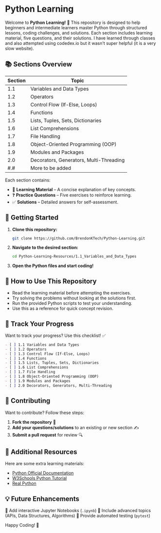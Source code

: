 # Python Learning

Welcome to **Python Learning!** 🚀 This repository is designed to help beginners and intermediate learners master Python through structured lessons, coding challenges, and solutions. Each section includes learning material, five questions, and their solutions. I have learned through classes and also attempted using codedex.io but it wasn't super helpful (it is a very slow website).

## 📚 Sections Overview

| Section | Topic |
|---------|-------------------------------------------|
| 1.1 | Variables and Data Types |
| 1.2 | Operators |
| 1.3 | Control Flow (If-Else, Loops) |
| 1.4 | Functions |
| 1.5 | Lists, Tuples, Sets, Dictionaries |
| 1.6 | List Comprehensions |
| 1.7 | File Handling |
| 1.8 | Object-Oriented Programming (OOP) |
| 1.9 | Modules and Packages |
| 2.0 | Decorators, Generators, Multi-Threading |
| #.# | More to be added |

Each section contains:
- 📖 **Learning Material** – A concise explanation of key concepts.
- ❓ **Practice Questions** – Five exercises to reinforce learning.
- ✅ **Solutions** – Detailed answers for self-assessment.

## 🚀 Getting Started

1. **Clone this repository:**
   ```sh
   git clone https://github.com/BrendonKTech/Python-Learning.git
   ```
2. **Navigate to the desired section:**
   ```sh
   cd Python-Learning-Resources/1.1_Variables_and_Data_Types
   ```
3. **Open the Python files and start coding!**

## 🎯 How to Use This Repository

- Read the learning material before attempting the exercises.
- Try solving the problems without looking at the solutions first.
- Run the provided Python scripts to test your understanding.
- Use this as a reference for quick concept revision.

## 🌟 Track Your Progress

Want to track your progress? Use this checklist! ✅

```md
- [ ] 1.1 Variables and Data Types
- [ ] 1.2 Operators
- [ ] 1.3 Control Flow (If-Else, Loops)
- [ ] 1.4 Functions
- [ ] 1.5 Lists, Tuples, Sets, Dictionaries
- [ ] 1.6 List Comprehensions
- [ ] 1.7 File Handling
- [ ] 1.8 Object-Oriented Programming (OOP)
- [ ] 1.9 Modules and Packages
- [ ] 2.0 Decorators, Generators, Multi-Threading
```

## 🤝 Contributing

Want to contribute? Follow these steps:

1. **Fork the repository** 📌
2. **Add your questions/solutions** to an existing or new section ✍️
3. **Submit a pull request** for review 🔍

## 📌 Additional Resources

Here are some extra learning materials:
- [Python Official Documentation](https://docs.python.org/3/)
- [W3Schools Python Tutorial](https://www.w3schools.com/python/)
- [Real Python](https://realpython.com/)

## 💡 Future Enhancements

🔹 Add interactive Jupyter Notebooks (`.ipynb`)
🔹 Include advanced topics (APIs, Data Structures, Algorithms)
🔹 Provide automated testing (`pytest`)

Happy Coding! 🚀

